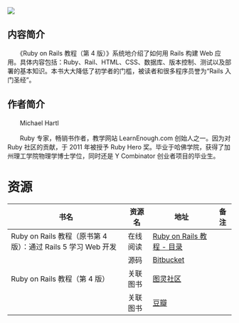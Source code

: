 ![](https://flapybooks-public-1257356257.file.myqcloud.com/covers/railstutorial4th.jpg)

## 内容简介

　　《Ruby on Rails 教程（第 4 版）》系统地介绍了如何用 Rails 构建 Web 应用。具体内容包括：Ruby、Rail、HTML、CSS、数据库、版本控制、测试以及部署的基本知识。本书大大降低了初学者的门槛，被读者和很多程序员誉为“Rails 入门圣经”。

## 作者简介

　　Michael Hartl

　　Ruby 专家，畅销书作者，教学网站 LearnEnough.com 创始人之一。因为对 Ruby 社区的贡献，于 2011 年被授予 Ruby Hero 奖。毕业于哈佛学院，获得了加州理工学院物理学博士学位，同时还是 Y Combinator 创业者项目的毕业生。

# 资源

|书名|资源名|地址|备注|
|---|---|---|---|
|Ruby on Rails 教程（原书第 4 版）：通过 Rails 5 学习 Web 开发|在线阅读|[Ruby on Rails 教程 - 目录](https://railstutorial-china.org/book/)||
||源码|[Bitbucket](railstutorial/sample_app_4th_ed)||
|Ruby on Rails 教程（第 4 版）|关联图书|[图灵社区](//www.ituring.com.cn/book/2035)||
||关联图书|[豆瓣](https://book.douban.com/subject/27145047/)||
